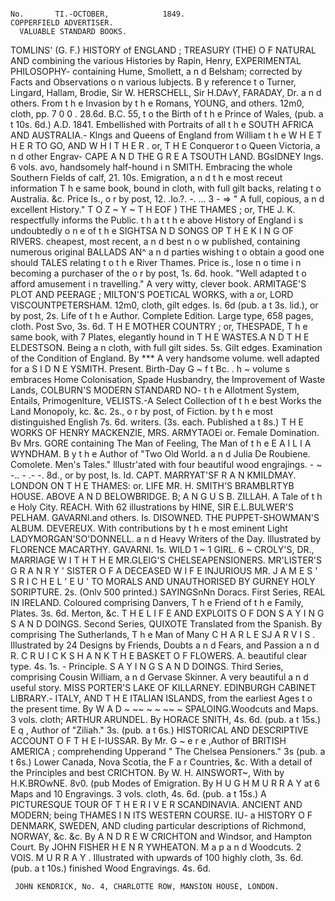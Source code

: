                                                                                     No.       TI.-OCTOBER,            1849.
    COPPERFIELD ADVERTISER.
      VALUABLE STANDARD BOOKS.
TOMLINS' (G. F.) HISTORY of ENGLAND ;                         TREASURY (THE) O F NATURAL AND
     combining the various Histories by Rapin, Henry,              EXPERIMENTAL PHILOSOPHY- containing
     Hume, Smollett, a n d Belsham; corrected by                   Facts and Observations o n various lubjects. B y
     reference t o Turner, Lingard, Hallam, Brodie,                Sir W. HERSCHELL,     Sir H.DAvY, FARADAY,        Dr.
     a n d others. From t h e Invasion by t h e Romans,            YOUNG,    and others. 12m0, cloth, pp. 7 0 0 . 28.6d.
     B.C. 55, t o the Birth of t h e Prince of Wales,              (pub. a t 10s. 6d.)
     A.D. 1841. Embellished with Portraits of all t h e       SOUTH AFRICA AND AUSTRALIA.-
     Klngs and Queens of England from William t h e                W H E T H E R TO GO, AND W H I T H E R . or, T H E
     Conqueror t o Queen Victoria, a n d other Engrav-             CAPE A N D THE G R E A TSOUTH LAND. BGsIDNEY
     Ings. 6 vols. avo, handsomely half-hound i n                  SMITH. Embracing the whole Southern Fields of
     calf, 21. 10s.                                                Emigration, a n d t h e most receut information
T h e same book, bound in cloth, with full gilt backs,             relating t o Australia. &c. Price Is., o r by post,
     12. .lo.?.
     -.    ...                                                     3 -   =&gt;
" A full, copious, a n d excellent History."                  T O Z ~ Y ~ T H EOF
                                                                               ) THE THAMES ; or, THE
J. K. respectfully informs the Public. t h a t t h e above
     History of England i s undoubtedly o n e of t h e           SIGHTSA N D SONGS OP T H E K I N G OF RIVERS.
     cheapest, most recent, a n d best n o w published,          containing numerous original BALLADS                        AN^
     a n d parties wishing t o obtain a good one should          TALES relating t o t h e River Thames. Price is.,
     lose n o time i n becoming a purchaser of the               o r by post, 1s. 6d.
     hook.                                                      "Well adapted t o afford amusement i n travelling."
                                                                 A very witty, clever book.
ARMITAGE'S PLOT AND PEERAGE ;                                 MILTON'S POETICAL WORKS, with a
    or, LORD VISCOUNTPETERSHAM. 12m0, cloth,
    gilt edges. Is. 6d (pub. a t 3s. lid.), or by post, 2s.        Life of t h e Author. Complete Edition. Large
                                                                   type, 658 pages, cloth. Post Svo, 3s. 6d.
T H E MOTHER COUNTRY ; or, THESPADE,                          T h e same book, with 7 Plates, elegantly hound in
    T H E WASTES.A N D T H E ELDESTSON. Being a n                  cloth, with full gilt sides. 5s. Gilt edges.
    Examination of the Condition of England. By                 *** A very handsome volume. well adapted for a
    S I D N E YSMITH.                                                        Present. Birth-Day G ~ f t Bc.
                                                                                                        .
    h ~ volume
          s       embraces Home Colonisation, Spade
    Husbandry, the Improvement of Waste Lands,                COLBURN'S MODERN STANDARD NO-
    t h e Allotment System, Entails, Primogenlture,                VELISTS.-A Select Collection of t h e best Works
    the Land Monopoly, kc. &c. 2s., o r by post,                   of Fiction. by t h e most distinguished English
    7s. 6d.                                                        writers. (3s. each. Published a t 8s.)
T H E WORKS OF HENRY MACKENZIE,                               MRS. ARMYTAOEi or. Female Domination. Bv Mrs.
                                                                   GORE
    containing The Man of Feeling, The Man of t h e           E A I L I A WYNDHAM. B y t h e Author of "Two Old
    World. a n d Julia De Roubiene.         Comolete.              Men's Tales."
    lllustr'ated with four beautiful wood engrajings.         - ~ -..       - .-                -.
    8d., or by post, Is. Id.                                  CAPT. MARRYAT'SF R A N KMILDMAY.
LONDON ON T H E THAMES: or. LIFE                              MR. H. SMITH'S BRAMBLRTYB  HOUSE.
    ABOVE A N D BELOWBRIDGE. B; A N G U S B.                                 ZILLAH. A Tale of t h e Holy City.
    REACH. With 62 illustrations by HINE,                     SIR E.L.BULWER'S PELHAM.
    GAVARNI.and others. Is.                                                    DISOWNED.
THE       PUPPET-SHOWMAN'S                    ALBUM.                           DEVEREUX.
    With contributions by t h e most eminent Light            LADYMORGAN'SO'DONNELL.
    a n d Heavy Writers of the Day. Illustrated by                           FLORENCE  MACARTHY.
    GAVARNI. 1s.                                                             WILD 1 ~ 1 GIRL.
                                                                                         6 ~
CROLY'S, DR., MARRIAGE W I T H T H E                          MR.GLEIG'S CHELSEAPENSIONERS.
                                                              MR'LISTER'S G R A N R Y '
    SISTER O F A DECEASED W I F E INJURIOUS                   MR. J A M E S ' S R I C H E L ' E U '
    TO MORALS AND UNAUTHORISED BY                                               GURNEY
    HOLY SORIPTURE. 2s. (Onlv 500 printed.)                               SAYINGSnNn Doracs.          First Series,
REAL                  IN IRELAND. Coloured                       comprising Danvers, T h e Friend of t h e Family,
    Plates. 3s. 6d.                                              Merton, &c.
T H E L I F E AND EXPLOITS O F DON                            S A Y I N G S A N D DOINGS. Second Series,
    QUIXOTE Translated from the Spanish. By                      comprising The Sutherlands, T h e Man of Many
    C H A R L E SJ A R V I S . Illustrated by 24 Designs by      Friends, Doubts a n d Fears, and Passion a n d
    R. C R U I C K S H A N K
T H E BASKET O F FLOWERS.
                               A. beautiful clear type. 4s.
                                              1s.             -  Principle.
                                                                          S A Y I N G S A N D DOINGS. Third Series,
                                                                 comprising Cousin William, a n d Gervase Skinner.
    A very beautiful a n d useful story.
                                                              MISS PORTER'S LAKE OF KILLARNEY.
EDINBURGH             CABINET          LIBRARY.-
   ITALY, AND T H E ITALIAN ISLANDS, from
   the earliest Ages t o the present time. By W               A    D   ~    ~~   ~    ~   ~~                                        ~
   SPALOING.Woodcuts and Maps. 3 vols. cloth;                 ARTHUR ARUNDEL. By HORACE
                                                                                      SNITH,
   4s. 6d. (pub. a t 15s.)                                          E q    , Author of "Ziliah."       3s. (pub. a t 6s.)
HISTORICAL AND DESCRIPTIVE ACCOUNT O F                        T H E I-IUSSAR.                   By Mr. G ~ e r e ,Author of
   BRITISH AMERICA ; comprehending Upperand                         "    The Chelsea Pensioners."        3s (pub. a t 6s.)
   Lower Canada, Nova Scotia, the F a r Countries,
   &c. With a detail of the Principles and best
                                                              CRICHTON.                   By W. H. AINSWORT~,
                                                                                                           With
                                                                                       by H.K.BROwNE.          8v0.          (pub
   Modes of Emigration.           By H U G H M U R R A Y           at
   6 Maps and 10 Engravings. 3 vols. cloth, 4s. 6d.
   (pub. a t 15s.)                                            A PICTURESQUE TOUR OF T H E R I V E R
SCANDINAVIA. ANCIENT AND MODERN; being                             THAMES I N ITS WESTERN COURSE.                   IU-
   a HISTORY O F DENMARK, SWEDEN, AND                              cluding particular descriptions of Richmond,
   NORWAY, &c. &c. By A N D R E W      CRICHTON    and             Windsor, and Hampton Court. By JOHN         FISHER
   H E N R YWHEATON. M a p a n d Woodcuts. 2 VOIS.                 M U R R A Y . Illustrated with upwards of 100 highly
   cloth, 3s. 6d. (pub. a t 10s.)                                  finished Wood Engravings. 4s. 6d.

     JOHN KENDRICK, No. 4, CHARLOTTE ROW, MANSION HOUSE, LONDON.
